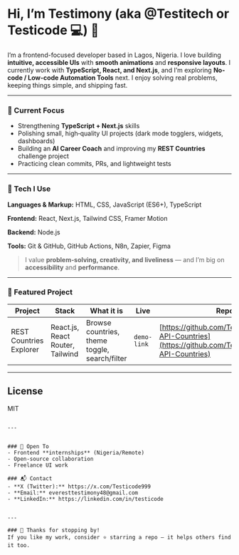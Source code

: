 # Hi, I’m **Testimony** (aka @**Testitech or Testicode 💻**) 👋

I’m a frontend-focused developer based in Lagos, Nigeria. I love building **intuitive, accessible UIs** with **smooth animations** and **responsive layouts**. I currently work with **TypeScript, React, and Next.js**, and I’m exploring **No-code / Low-code Automation Tools** next. I enjoy solving real problems, keeping things simple, and shipping fast.

---

### 🔭 Current Focus

* Strengthening **TypeScript + Next.js** skills
* Polishing small, high‑quality UI projects (dark mode togglers, widgets, dashboards)
* Building an **AI Career Coach** and improving my **REST Countries** challenge project
* Practicing clean commits, PRs, and lightweight tests

---

### 🧰 Tech I Use

**Languages & Markup:** HTML, CSS, JavaScript (ES6+), TypeScript

**Frontend:** React, Next.js, Tailwind CSS, Framer Motion

**Backend:** Node.js

**Tools:** Git & GitHub, GitHub Actions, N8n, Zapier, Figma


> I value **problem‑solving, creativity, and liveliness** — and I’m big on **accessibility** and **performance**.

---

### 🚀 Featured Project


| Project                 | Stack                           | What it is                                                     | Live        | Repo                                                                                                         |
| ----------------------- | ------------------------------- | -------------------------------------------------------------- | ----------- | ------------------------------------------------------------------------------------------------------------ |
| REST Countries Explorer | React.js, React Router, Tailwind | Browse countries, theme toggle, search/filter                  | `demo-link` | [https://github.com/Testitech/REST-API-Countries](https://github.com/Testitech/RESTful-API-Countries) |              |



---


## License

MIT

```

---


### 🤝 Open To
- Frontend **internships** (Nigeria/Remote)
- Open‑source collaboration
- Freelance UI work

### 📬 Contact
- **X (Twitter):** https://x.com/Testicode999  
- **Email:** everesttestimony48@gmail.com
- **LinkedIn:** https://linkedin.com/in/testicode


---

### 🙏 Thanks for stopping by!
If you like my work, consider ⭐️ starring a repo — it helps others find it too.

```
